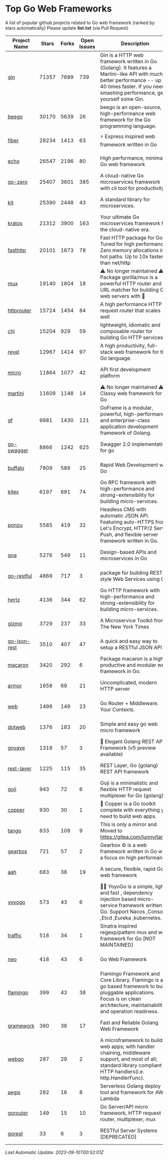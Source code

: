 # Top Go Web Frameworks
A list of popular github projects related to Go web framework (ranked by stars automatically)
Please update **list.txt** (via Pull Request)

| Project Name | Stars | Forks | Open Issues | Description | Last Commit |
| ------------ | ----- | ----- | ----------- | ----------- | ----------- |
| [gin](https://github.com/gin-gonic/gin) | 71357 | 7689 | 739 | Gin is a HTTP web framework written in Go (Golang). It features a Martini-like API with much better performance -- up to 40 times faster. If you need smashing performance, get yourself some Gin. | 2023-09-08 14:18:00 |
| [beego](https://github.com/beego/beego) | 30170 | 5639 | 26 | beego is an open-source, high-performance web framework for the Go programming language. | 2023-08-29 12:56:51 |
| [fiber](https://github.com/gofiber/fiber) | 28234 | 1413 | 63 | ⚡️ Express inspired web framework written in Go | 2023-09-06 11:24:24 |
| [echo](https://github.com/labstack/echo) | 26547 | 2196 | 80 | High performance, minimalist Go web framework | 2023-08-12 06:01:30 |
| [go-zero](https://github.com/zeromicro/go-zero) | 25407 | 3601 | 385 | A cloud-native Go microservices framework with cli tool for productivity. | 2023-09-06 14:36:43 |
| [kit](https://github.com/go-kit/kit) | 25390 | 2448 | 43 | A standard library for microservices. | 2023-05-29 21:23:33 |
| [kratos](https://github.com/go-kratos/kratos) | 21312 | 3900 | 163 | Your ultimate Go microservices framework for the cloud-native era. | 2023-08-30 13:14:53 |
| [fasthttp](https://github.com/valyala/fasthttp) | 20101 | 1673 | 78 | Fast HTTP package for Go. Tuned for high performance. Zero memory allocations in hot paths. Up to 10x faster than net/http | 2023-09-09 12:28:52 |
| [mux](https://github.com/gorilla/mux) | 19140 | 1804 | 18 | ⚠️ No longer maintained ⚠️  Package gorilla/mux is a powerful HTTP router and URL matcher for building Go web servers with 🦍 | 2023-08-24 19:57:51 |
| [httprouter](https://github.com/julienschmidt/httprouter) | 15724 | 1454 | 84 | A high performance HTTP request router that scales well | 2022-06-03 15:51:59 |
| [chi](https://github.com/go-chi/chi) | 15204 | 929 | 59 | lightweight, idiomatic and composable router for building Go HTTP services | 2023-08-08 19:06:48 |
| [revel](https://github.com/revel/revel) | 12967 | 1414 | 97 | A high productivity, full-stack web framework for the Go language. | 2022-04-12 20:53:30 |
| [micro](https://github.com/micro/micro) | 11864 | 1077 | 42 | API first development platform | 2023-07-28 18:28:23 |
| [martini](https://github.com/go-martini/martini) | 11609 | 1148 | 14 | ⚠️ No longer maintained ⚠️  Classy web framework for Go | 2017-01-21 21:58:54 |
| [gf](https://github.com/gogf/gf) | 9981 | 1430 | 121 | GoFrame is a modular, powerful, high-performance and enterprise-class application development framework of Golang.  | 2023-09-07 12:22:20 |
| [go-swagger](https://github.com/go-swagger/go-swagger) | 8866 | 1242 | 625 | Swagger 2.0 implementation for go | 2023-08-21 22:25:45 |
| [buffalo](https://github.com/gobuffalo/buffalo) | 7809 | 589 | 25 | Rapid Web Development w/ Go | 2023-01-26 15:34:17 |
| [kitex](https://github.com/cloudwego/kitex) | 6197 | 691 | 74 | Go RPC framework with high-performance and strong-extensibility for building micro-services. | 2023-09-07 07:56:09 |
| [ponzu](https://github.com/ponzu-cms/ponzu) | 5585 | 419 | 32 | Headless CMS with automatic JSON API. Featuring auto-HTTPS from Let's Encrypt, HTTP/2 Server Push, and flexible server framework written in Go. | 2020-01-02 00:14:32 |
| [goa](https://github.com/goadesign/goa) | 5276 | 549 | 11 | Design-based APIs and microservices in Go | 2023-09-09 19:31:36 |
| [go-restful](https://github.com/emicklei/go-restful) | 4869 | 717 | 3 | package for building REST-style Web Services using Go | 2023-08-19 07:17:29 |
| [hertz](https://github.com/cloudwego/hertz) | 4136 | 344 | 62 | Go HTTP framework with high-performance and strong-extensibility for building micro-services. | 2023-09-07 07:05:02 |
| [gizmo](https://github.com/nytimes/gizmo) | 3729 | 237 | 33 | A Microservice Toolkit from The New York Times | 2021-04-30 15:27:05 |
| [go-json-rest](https://github.com/ant0ine/go-json-rest) | 3510 | 407 | 47 | A quick and easy way to setup a RESTful JSON API | 2017-09-13 04:12:08 |
| [macaron](https://github.com/go-macaron/macaron) | 3420 | 292 | 6 | Package macaron is a high productive and modular web framework in Go. | 2023-08-07 03:07:21 |
| [armor](https://github.com/labstack/armor) | 1658 | 69 | 21 | Uncomplicated, modern HTTP server | 2019-08-03 18:10:09 |
| [web](https://github.com/gocraft/web) | 1498 | 149 | 23 | Go Router + Middleware. Your Contexts. | 2019-02-07 15:06:52 |
| [dotweb](https://github.com/devfeel/dotweb) | 1376 | 183 | 20 | Simple and easy go web micro framework | 2023-04-15 08:06:03 |
| [goyave](https://github.com/go-goyave/goyave) | 1318 | 57 | 3 | 🍐 Elegant Golang REST API Framework (v5 preview available) | 2023-06-09 14:22:05 |
| [rest-layer](https://github.com/rs/rest-layer) | 1225 | 115 | 35 | REST Layer, Go (golang) REST API framework | 2021-09-30 23:58:01 |
| [goji](https://github.com/goji/goji) | 943 | 72 | 6 | Goji is a minimalistic and flexible HTTP request multiplexer for Go (golang) | 2019-01-26 23:58:29 |
| [copper](https://github.com/gocopper/copper) | 930 | 30 | 1 | 🚀‏‏‎    ‎‏‏‎‏‏‎‎‎‎‎‎Copper is a Go toolkit complete with everything you need to build web apps. | 2023-08-17 19:12:35 |
| [tango](https://github.com/lunny/tango) | 833 | 108 | 9 | This is only a mirror and Moved to https://gitea.com/lunny/tango | 2019-05-17 03:31:10 |
| [gearbox](https://github.com/gogearbox/gearbox) | 721 | 57 | 2 | Gearbox :gear: is a web framework written in Go with a focus on high performance | 2022-09-21 00:20:37 |
| [aah](https://github.com/go-aah/aah) | 683 | 38 | 19 | A secure, flexible, rapid Go web framework | 2020-09-02 02:31:20 |
| [yoyogo](https://github.com/yoyofx/yoyogo) | 573 | 43 | 6 | 🦄🌈 YoyoGo is a simple, light and fast , dependency injection based micro-service framework written in Go. Support Nacos ,Consoul ,Etcd ,Eureka ,kubernetes. | 2023-05-06 03:13:09 |
| [traffic](https://github.com/gravityblast/traffic) | 518 | 34 | 1 | Sinatra inspired regexp/pattern mux and web framework for Go [NOT MAINTAINED] | 2015-11-26 21:31:07 |
| [neo](https://github.com/ivpusic/neo) | 418 | 43 | 6 | Go Web Framework | 2017-08-14 23:54:31 |
| [flamingo](https://github.com/i-love-flamingo/flamingo) | 399 | 43 | 38 | Flamingo Framework and Core Library. Flamingo is a go based framework to build pluggable applications. Focus is on clean architecture, maintainability and operation readiness. | 2023-08-25 12:27:02 |
| [gramework](https://github.com/gramework/gramework) | 380 | 38 | 17 | Fast and Reliable Golang Web Framework | 2023-01-24 23:49:42 |
| [webgo](https://github.com/bnkamalesh/webgo) | 287 | 29 | 2 | A microframework to build web apps; with handler chaining, middleware support, and most of all; standard library compliant HTTP handlers(i.e. http.HandlerFunc). | 2023-03-08 16:03:21 |
| [aegis](https://github.com/tmaiaroto/aegis) | 282 | 16 | 8 | Serverless Golang deploy tool and framework for AWS Lambda | 2019-07-28 17:59:41 |
| [gorouter](https://github.com/vardius/gorouter) | 149 | 15 | 10 | Go Server/API micro framework, HTTP request router, multiplexer, mux | 2022-10-28 23:16:55 |
| [gorest](https://github.com/tideland/gorest) | 33 | 6 | 3 | RESTful Server Systems [DEPRECATED] | 2017-11-10 13:00:37 |

*Last Automatic Update: 2023-09-10T00:52:01Z*